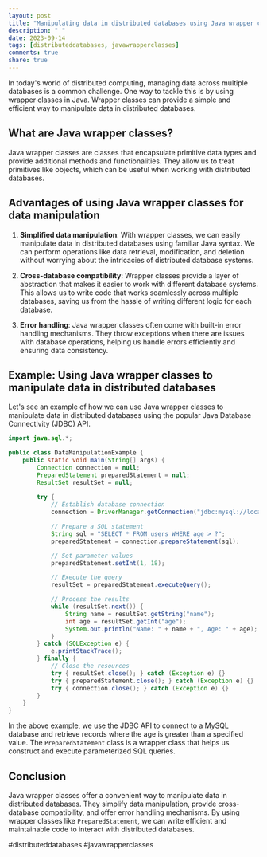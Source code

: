 ```yaml
---
layout: post
title: "Manipulating data in distributed databases using Java wrapper classes"
description: " "
date: 2023-09-14
tags: [distributeddatabases, javawrapperclasses]
comments: true
share: true
---
```


In today's world of distributed computing, managing data across multiple databases is a common challenge. One way to tackle this is by using wrapper classes in Java. Wrapper classes can provide a simple and efficient way to manipulate data in distributed databases.

## What are Java wrapper classes?

Java wrapper classes are classes that encapsulate primitive data types and provide additional methods and functionalities. They allow us to treat primitives like objects, which can be useful when working with distributed databases.

## Advantages of using Java wrapper classes for data manipulation

1. **Simplified data manipulation**: With wrapper classes, we can easily manipulate data in distributed databases using familiar Java syntax. We can perform operations like data retrieval, modification, and deletion without worrying about the intricacies of distributed database systems.

2. **Cross-database compatibility**: Wrapper classes provide a layer of abstraction that makes it easier to work with different database systems. This allows us to write code that works seamlessly across multiple databases, saving us from the hassle of writing different logic for each database.

3. **Error handling**: Java wrapper classes often come with built-in error handling mechanisms. They throw exceptions when there are issues with database operations, helping us handle errors efficiently and ensuring data consistency.

## Example: Using Java wrapper classes to manipulate data in distributed databases

Let's see an example of how we can use Java wrapper classes to manipulate data in distributed databases using the popular Java Database Connectivity (JDBC) API.

```java
import java.sql.*;

public class DataManipulationExample {
    public static void main(String[] args) {
        Connection connection = null;
        PreparedStatement preparedStatement = null;
        ResultSet resultSet = null;
        
        try {
            // Establish database connection
            connection = DriverManager.getConnection("jdbc:mysql://localhost:3306/mydatabase", "username", "password");

            // Prepare a SQL statement
            String sql = "SELECT * FROM users WHERE age > ?";
            preparedStatement = connection.prepareStatement(sql);

            // Set parameter values
            preparedStatement.setInt(1, 18);

            // Execute the query
            resultSet = preparedStatement.executeQuery();

            // Process the results
            while (resultSet.next()) {
                String name = resultSet.getString("name");
                int age = resultSet.getInt("age");
                System.out.println("Name: " + name + ", Age: " + age);
            }
        } catch (SQLException e) {
            e.printStackTrace();
        } finally {
            // Close the resources
            try { resultSet.close(); } catch (Exception e) {}
            try { preparedStatement.close(); } catch (Exception e) {}
            try { connection.close(); } catch (Exception e) {}
        }
    }
}
```

In the above example, we use the JDBC API to connect to a MySQL database and retrieve records where the age is greater than a specified value. The `PreparedStatement` class is a wrapper class that helps us construct and execute parameterized SQL queries.

## Conclusion

Java wrapper classes offer a convenient way to manipulate data in distributed databases. They simplify data manipulation, provide cross-database compatibility, and offer error handling mechanisms. By using wrapper classes like `PreparedStatement`, we can write efficient and maintainable code to interact with distributed databases.

#distributeddatabases #javawrapperclasses